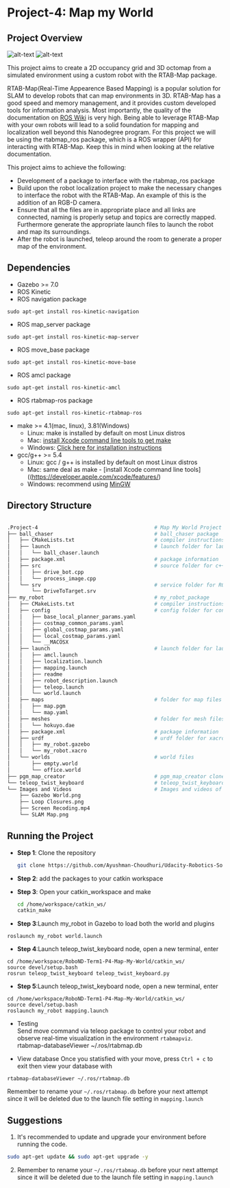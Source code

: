 
# Project-4: Map my World 

## Project Overview

![alt-text](https://github.com/Ayushman-Choudhuri/Udacity-Robotics-Software-Engineer-Nanodegree/blob/main/Project-4/Images%20and%20Videos/demo.gif)
![alt-text](https://github.com/Ayushman-Choudhuri/Udacity-Robotics-Software-Engineer-Nanodegree/blob/main/Project-4/Images%20and%20Videos/Loop%20Closures.png)

This project aims to create a 2D occupancy grid and 3D octomap from a simulated environment using a custom robot with the RTAB-Map package. 

RTAB-Map(Real-Time Appearence Based Mapping) is a popular solution for SLAM to develop robots that can map environments in 3D. RTAB-Map has a good speed and 
memory management, and it provides  custom developed tools for information analysis. Most importantly, the quality of the documentation on [ROS Wiki](http://wiki.ros.org/rtabmap_ros) is very high. Being able to leverage RTAB-Map with your own robots will lead to a solid foundation for mapping and localization well beyond this Nanodegree program.
For this project we will be using the rtabmap_ros package, which is a ROS wrapper (API) for interacting with RTAB-Map. Keep this in mind when looking at the relative documentation.

This project aims to achieve the following: 

* Development of a package to interface with the rtabmap_ros package
* Build upon the robot localization project to make the necessary changes to interface the robot with the RTAB-Map. An example of this is the addition of an RGB-D camera. 
* Ensure that all the files are in appropriate place and all links are connected, naming is properly setup and topics are correctly mapped. Furthermore generate the appropriate launch files to launch the robot and map its surroundings. 
* After the robot is launched, teleop around the room to generate a proper map of the environment. 


## Dependencies

* Gazebo >= 7.0  
* ROS Kinetic  
* ROS navigation package  
```
sudo apt-get install ros-kinetic-navigation
```
* ROS map_server package  
```
sudo apt-get install ros-kinetic-map-server
```
* ROS move_base package  
```
sudo apt-get install ros-kinetic-move-base
```
* ROS amcl package  
```
sudo apt-get install ros-kinetic-amcl
```
* ROS rtabmap-ros package  
```
sudo apt-get install ros-kinetic-rtabmap-ros
``` 

* make >= 4.1(mac, linux), 3.81(Windows)
  * Linux: make is installed by default on most Linux distros
  * Mac: [install Xcode command line tools to get make](https://developer.apple.com/xcode/features/)
  * Windows: [Click here for installation instructions](http://gnuwin32.sourceforge.net/packages/make.htm)
* gcc/g++ >= 5.4
  * Linux: gcc / g++ is installed by default on most Linux distros
  * Mac: same deal as make - [install Xcode command line tools]((https://developer.apple.com/xcode/features/)
  * Windows: recommend using [MinGW](http://www.mingw.org/)

## Directory Structure

``` bash 

.Project-4                                      # Map My World Project
├── ball_chaser                                 # ball_chaser package
│   ├── CMakeLists.txt                          # compiler instructions
│   ├── launch                                  # launch folder for launch files
│   │   └── ball_chaser.launch
│   ├── package.xml                             # package information
│   ├── src                                     # source folder for c++ scripts
│   │   ├── drive_bot.cpp
│   │   └── process_image.cpp
│   └── srv                                     # service folder for ROS services
│       └── DriveToTarget.srv
├── my_robot                                    # my_robot_package
│   ├── CMakeLists.txt                          # compiler instructions
│   ├── config                                  # config folder for configuration files
│   │   ├── base_local_planner_params.yaml
│   │   ├── costmap_common_params.yaml
│   │   ├── global_costmap_params.yaml
│   │   ├── local_costmap_params.yaml
│   │   └── __MACOSX
│   ├── launch                                  # launch folder for launch files
│   │   ├── amcl.launch
│   │   ├── localization.launch
│   │   ├── mapping.launch
│   │   ├── readme
│   │   ├── robot_description.launch
│   │   ├── teleop.launch
│   │   └── world.launch
│   ├── maps                                    # folder for map files
│   │   ├── map.pgm
│   │   └── map.yaml
│   ├── meshes                                  # folder for mesh files
│   │   └── hokuyo.dae
│   ├── package.xml                             # package information
│   ├── urdf                                    # urdf folder for xacro files 
│   │   ├── my_robot.gazebo
│   │   └── my_robot.xacro
│   └── worlds                                  # world files
│       ├── empty.world
│       └── office.world
├── pgm_map_creator                             # pgm_map_creator cloned repo
└── teleop_twist_keyboard                       # teleop_twist_keyboard cloned repo
└── Images and Videos                           # Images and videos of the project
    ├── Gazebo World.png
    ├── Loop Closures.png
    ├── Screen Recoding.mp4
    └── SLAM Map.png


```
## Running the Project

* **Step 1**: Clone the repository
  ```bash
  git clone https://github.com/Ayushman-Choudhuri/Udacity-Robotics-Software-Engineer-Nanodegree
  ```
* **Step 2**: add the packages to your catkin workspace 

* **Step 3**: Open your catkin_workspace and make
  ```bash
  cd /home/workspace/catkin_ws/
  catkin_make
  ```

* **Step 3**:Launch my_robot in Gazebo to load both the world and plugins  
```
roslaunch my_robot world.launch
```  
* **Step 4**:Launch teleop_twist_keyboard node, open a new terminal, enter  
```
cd /home/workspace/RoboND-Term1-P4-Map-My-World/catkin_ws/
source devel/setup.bash
rosrun teleop_twist_keyboard teleop_twist_keyboard.py
```  
* **Step 5**:Launch teleop_twist_keyboard node, open a new terminal, enter  
```
cd /home/workspace/RoboND-Term1-P4-Map-My-World/catkin_ws/
source devel/setup.bash
roslaunch my_robot mapping.launch
```  
* Testing  
Send move command via teleop package to control your robot and observe real-time visualization in the environment `rtabmapviz`.  
rtabmap-databaseViewer ~/.ros/rtabmap.db

* View database
Once you statisfied with your move, press `Ctrl + c` to exit then view your database with
```
rtabmap-databaseViewer ~/.ros/rtabmap.db
```
Remember to rename your `~/.ros/rtabmap.db` before your next attempt since it will be deleted due to the launch file setting in `mapping.launch`

## Suggestions

1. It's recommended to update and upgrade your environment before running the code.  
```bash
sudo apt-get update && sudo apt-get upgrade -y
```
2. Remember to rename your `~/.ros/rtabmap.db` before your next attempt since it will be deleted due to the launch file setting in `mapping.launch`
